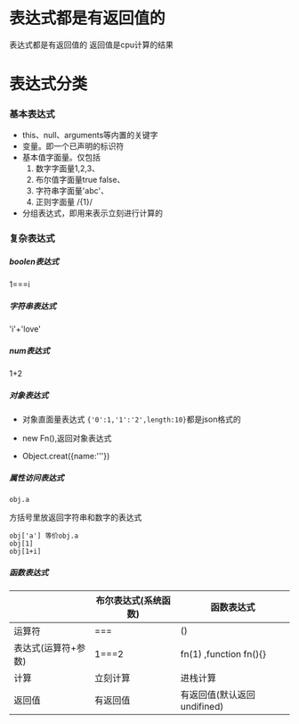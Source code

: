 
# 表达式都是有返回值的

表达式都是有返回值的 返回值是cpu计算的结果

# 表达式分类
### 基本表达式

* this、null、arguments等内置的关键字
* 变量。即一个已声明的标识符
* 基本值字面量。仅包括
  1. 数字字面量1,2,3、
  2. 布尔值字面量true false、
  3. 字符串字面量'abc'、
  4. 正则字面量 /{1}/
* 分组表达式，即用来表示立刻进行计算的

### 复杂表达式

##### boolen表达式

  1===i

##### 字符串表达式 

'i'+'love'

##### num表达式

1+2

##### 对象表达式

* 对象直面量表达式 `{'0':1,'1':'2',length:10}`都是json格式的

*  new Fn(),返回对象表达式

*  Object.creat({name:'''})


##### 属性访问表达式

```
obj.a
```
方括号里放返回字符串和数字的表达式
```
obj['a'] 等价obj.a
obj[1]
obj[1+i]
```



##### 函数表达式

||布尔表达式(系统函数)|函数表达式|
|---|---|---|
|运算符| === |()|
|表达式(运算符+参数)|1===2|fn(1) ,function fn(){}|
|计算|立刻计算|进栈计算|
|返回值|有返回值|有返回值(默认返回undifined)|





